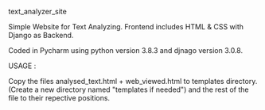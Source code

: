 text_analyzer_site

Simple Website for Text Analyzing. Frontend includes HTML &amp; CSS with Django as Backend.

Coded in Pycharm using python version  3.8.3 and djnago version 3.0.8.

USAGE : 

Copy the files analysed_text.html + web_viewed.html to templates directory. (Create a new directory named "templates if needed")
and the rest of the file to their repective positions.

